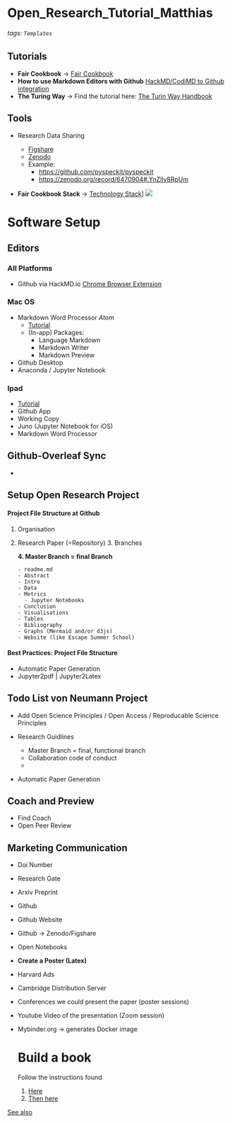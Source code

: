 # Open_Research_Tutorial_Matthias

###### tags: `Templates`


## Tutorials
- **Fair Cookbook** -> [Fair Cookbook](https://faircookbook.elixir-europe.org)
- **How to use Markdown Editors with Github** [HackMD/CodiMD to Github integration](https://faircookbook.elixir-europe.org/content/recipes/help/how-to-create-recipe-with-hackmd.html) 
- **The Turing Way** -> Find the tutorial here: [The Turin Way Handbook](https://the-turing-way.netlify.app/welcome)

## Tools
- Research Data Sharing
    * [Figshare](https://figshare.com)
    * [Zenodo](https://zenodo.org/record/5103176#.YnZ5Xy8RpUk)
    * Example:
        * https://github.com/pyspeckit/pyspeckit
        * https://zenodo.org/record/6470904#.YnZlly8RpUm

- **Fair Cookbook Stack** -> [Technology Stack](https://faircookbook.elixir-europe.org/content/recipes/afterword.html)]
![](https://hackmd.io/_uploads/rJCAZEEIq.png)

# Software Setup
## Editors

### All Platforms
- Github via HackMD.io [Chrome Browser Extension](https://chrome.google.com/webstore/detail/hackmd-it/cnephjboabhkldgfpdokefccdofncdjh)

### Mac OS
- Markdown Word Processor *Atom*
  - [Tutorial](https://www.portent.com/blog/content/atom-markdown.htm)
  - (In-app) Packages:
    - Language Markdown
    - Markdown Writer
    - Markdown Preview
- Github Desktop
- Anaconda / Jupyter Notebook

### Ipad
- [Tutorial](https://thesweetsetup.com/ulysses-collaborate-writing/#setting-up-ulysses-on-iosipados)
- Github App
- Working Copy
- Juno (Jupyter Notebook for iOS)
- Markdown Word Processor

## Github-Overleaf Sync
- 

## Setup Open Research Project

#### Project File Structure at Github
1. Organisation
  2. Research Paper (=Repository)
    3. Branches

       **4. Master Branch = final Branch**

         - readme.md
         - Abstract
         - Intro
         - Data
         - Metrics
           - Jupyter Notebooks
         - Conclusion
         - Visualisations
         - Tables
         - Bibliography
         - Graphs (Mermaid and/or d3js)
         - Website (like Escape Summer School)


#### Best Practices: Project File Structure
- Automatic Paper Generation
- Jupyter2pdf | Jupyter2Latex




## Todo List von Neumann Project
- Add Open Science Principles / Open Access / Reproducable Science Principles
- Research Guidlines
  - Master Branch = final, functional branch
  - Collaboration code of conduct
  -

- Automatic Paper Generation

## Coach and Preview
- Find Coach
- Open Peer Review



## Marketing Communication
- Doi Number
- Research Gate
- Arxiv Preprint
- Github
- Github Website
- Github -> Zenodo/Figshare
- Open Notebooks
- **Create a Poster (Latex)**
- Harvard Ads
- Cambridge Distribution Server
- Conferences we could present the paper (poster sessions)
- Youtube Video of the presentation (Zoom session)

- Mybinder.org
  -> generates Docker image


  # Build a book
  Follow the instructions found
  1) [Here](https://github.com/alan-turing-institute/the-turing-way/tree/main/book)
  2) [Then here](https://jupyterbook.org/en/stable/advanced/pdf.html)

[See also](#Software-Setup)
